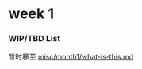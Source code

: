 # week 1

### WIP/TBD List

暂时移至 [misc/month1/what-is-this.md](../../../misc/month1/what-is-this.md)